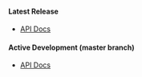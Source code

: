 #### Latest Release
- <a href="https://github.com/pages/PredixDev/pxc-demos/bower_components/px-card/index.html" target="_blank">API Docs</a>

#### Active Development (master branch)
- <a href="http://pxc-demos.grc-apps.svc.ice.ge.com/bower_components/px-card/index.html" target="_blank">API Docs</a>
